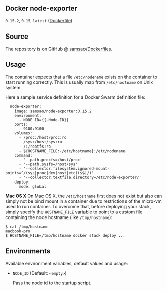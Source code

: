 ## Docker node-exporter

`0.15.2`, `0.15`, `latest` ([Dockerfile](https://github.com/samsao/Dockerfiles/blob/develop/node-exporter/Dockerfile))

## Source

The repository is on GitHub @ [samsao/Dockerfiles](https://github.com/samsao/Dockerfiles).

## Usage

The container expects that a file `/etc/nodename` exists on the container to
start running correctly. This is usually map from `/etc/hostname` on Unix system.

Here a sample service definition for a Docker Swarm definition file:

```
  node-exporter:
    image: samsao/node-exporter:0.15.2
    environment:
      - NODE_ID={{.Node.ID}}
    ports:
      - 9100:9100
    volumes:
      - /proc:/host/proc:ro
      - /sys:/host/sys:ro
      - /:/rootfs:ro
      - ${HOSTNAME_FILE:-/etc/hostname}:/etc/nodename
    command:
      - '--path.procfs=/host/proc'
      - '--path.sysfs=/host/sys'
      - '--collector.filesystem.ignored-mount-points=^/(sys|proc|dev|host|etc)($$|/)'
      - '--collector.textfile.directory=/etc/node-exporter/'
    deploy:
      mode: global
```

**Mac OS X** On Mac OS X, the `/etc/hostname` first does not exist but also can simply not be bind mount in a container due to restrictions of the micro-vm used to run container. To overcome that, before deploying your stack, simply specify the `HOSTNAME_FILE` variable to point to a custom file containing the node hostname (like `/tmp/hostname`):

```
$ cat /tmp/hostname
macbook-pro
$ HOSTNAME_FILE=/tmp/hostname docker stack deploy ...
```

## Environments

Available environment variables, default values and usage:

 * `NODE_ID` (Default: `<empty>`)

   Pass the node id to the startup script.
